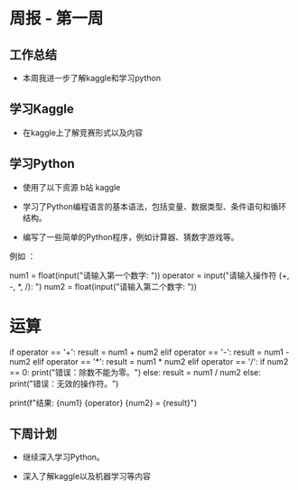 # 周报 - 第一周


## 工作总结

- 本周我进一步了解kaggle和学习python


## 学习Kaggle

- 在kaggle上了解竞赛形式以及内容


## 学习Python

- 使用了以下资源   b站   kaggle

- 学习了Python编程语言的基本语法，包括变量、数据类型、条件语句和循环结构。

- 编写了一些简单的Python程序，例如计算器、猜数字游戏等。


例如 ：


num1 = float(input("请输入第一个数字: "))
operator = input("请输入操作符 (+, -, *, /): ")
num2 = float(input("请输入第二个数字: "))

# 运算
if operator == '+':
    result = num1 + num2
elif operator == '-':
    result = num1 - num2
elif operator == '*':
    result = num1 * num2
elif operator == '/':
    if num2 == 0:
        print("错误：除数不能为零。")
    else:
        result = num1 / num2
else:
    print("错误：无效的操作符。")

print(f"结果: {num1} {operator} {num2} = {result}")



## 下周计划

- 继续深入学习Python。


- 深入了解kaggle以及机器学习等内容


